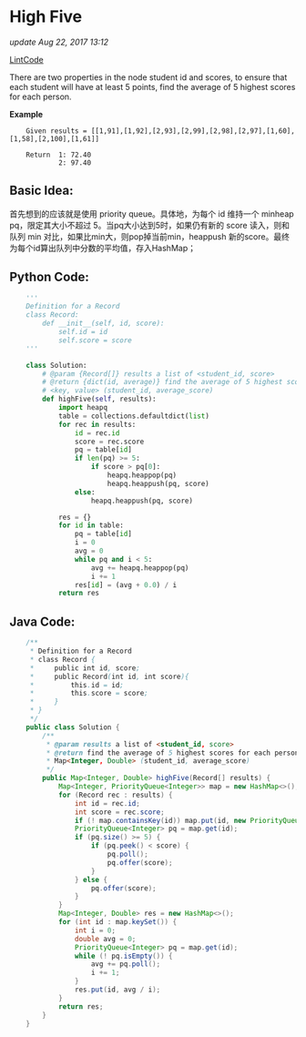 # High Five

_update Aug 22, 2017 13:12_

[LintCode](http://www.lintcode.com/en/problem/high-five/)

There are two properties in the node student id and scores, to ensure that each student will have at least 5 points, find the average of 5 highest scores for each person.

**Example**

```text
    Given results = [[1,91],[1,92],[2,93],[2,99],[2,98],[2,97],[1,60],[1,58],[2,100],[1,61]]

    Return  1: 72.40
            2: 97.40
```

## Basic Idea:

首先想到的应该就是使用 priority queue。具体地，为每个 id 维持一个 minheap pq，限定其大小不超过 5。当pq大小达到5时，如果仍有新的 score 读入，则和队列 min 对比，如果比min大，则pop掉当前min，heappush 新的score。最终为每个id算出队列中分数的平均值，存入HashMap；

## Python Code:

```python
    '''
    Definition for a Record
    class Record:
        def __init__(self, id, score):
            self.id = id
            self.score = score
    '''

    class Solution:
        # @param {Record[]} results a list of <student_id, score>
        # @return {dict(id, average)} find the average of 5 highest scores for each person
        # <key, value> (student_id, average_score)
        def highFive(self, results):
            import heapq
            table = collections.defaultdict(list)
            for rec in results:
                id = rec.id
                score = rec.score
                pq = table[id]
                if len(pq) >= 5:
                    if score > pq[0]:
                        heapq.heappop(pq)
                        heapq.heappush(pq, score)
                else:
                    heapq.heappush(pq, score)

            res = {}
            for id in table:
                pq = table[id]
                i = 0
                avg = 0
                while pq and i < 5:
                    avg += heapq.heappop(pq)
                    i += 1
                res[id] = (avg + 0.0) / i
            return res
```

## Java Code:

```java
    /**
     * Definition for a Record
     * class Record {
     *     public int id, score;
     *     public Record(int id, int score){
     *         this.id = id;
     *         this.score = score;
     *     }
     * }
     */
    public class Solution {
        /**
         * @param results a list of <student_id, score>
         * @return find the average of 5 highest scores for each person
         * Map<Integer, Double> (student_id, average_score)
         */
        public Map<Integer, Double> highFive(Record[] results) {
            Map<Integer, PriorityQueue<Integer>> map = new HashMap<>();
            for (Record rec : results) {
                int id = rec.id;
                int score = rec.score;
                if (! map.containsKey(id)) map.put(id, new PriorityQueue<Integer>());
                PriorityQueue<Integer> pq = map.get(id);
                if (pq.size() >= 5) {
                    if (pq.peek() < score) {
                        pq.poll();
                        pq.offer(score);
                    }
                } else {
                    pq.offer(score);
                }
            }
            Map<Integer, Double> res = new HashMap<>();
            for (int id : map.keySet()) {
                int i = 0;
                double avg = 0;
                PriorityQueue<Integer> pq = map.get(id);
                while (! pq.isEmpty()) {
                    avg += pq.poll();
                    i += 1;
                }
                res.put(id, avg / i);
            }
            return res;
        }
    }
```

